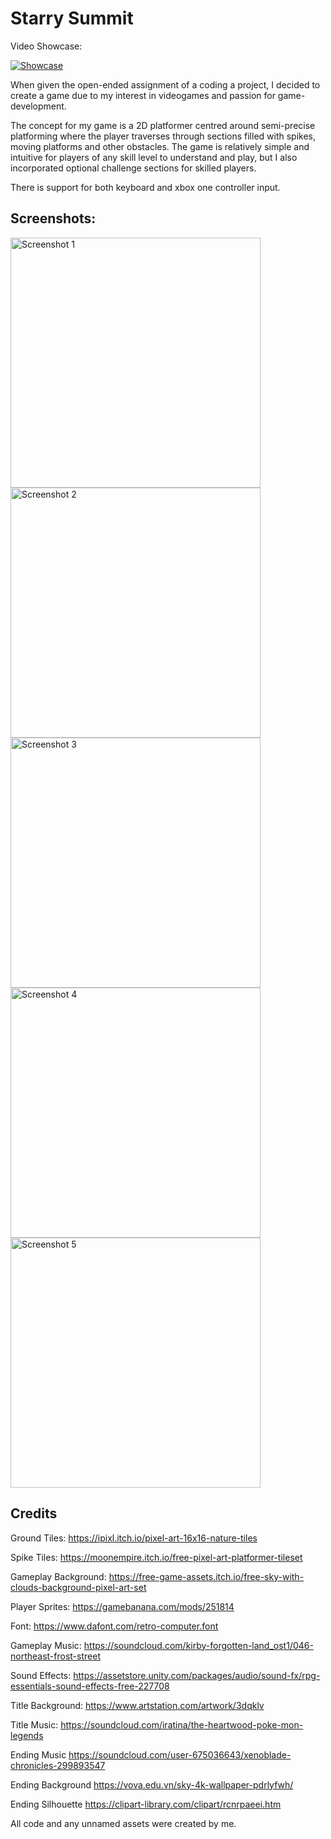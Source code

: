 # Starry Summit

Video Showcase:

[![Showcase](https://img.youtube.com/vi/_PcBHLtKvAk/0.jpg)](https://www.youtube.com/watch?v=_PcBHLtKvAk)


When given the open-ended assignment of a coding a project, I decided to create a game due to my interest in videogames and passion for game-development.

The concept for my game is a 2D platformer centred around semi-precise platforming where the player traverses through sections filled with spikes, moving platforms and other obstacles. The game is relatively simple and intuitive for players of any skill level to understand and play, but I also incorporated optional challenge sections for skilled players.


There is support for both keyboard and xbox one controller input.

## Screenshots:

<img src="https://github.com/user-attachments/assets/e84c9004-b175-476d-a582-ec66ac8997c9" alt="Screenshot 1" width="400" />
<img src="https://github.com/user-attachments/assets/2ea86234-6993-4dd0-b3bb-c778ce978251" alt="Screenshot 2" width="400" />
<img src="https://github.com/user-attachments/assets/c1251c38-413b-4c59-9072-6a4459af8b26" alt="Screenshot 3" width="400" />
<img src="https://github.com/user-attachments/assets/061a3726-f9d6-4169-8fb5-918bf10fde83" alt="Screenshot 4" width="400" />
<img src="https://github.com/user-attachments/assets/7d026f2c-050c-40d8-a98b-197c6ccf9f02" alt="Screenshot 5" width="400" />


## Credits
Ground Tiles: https://ipixl.itch.io/pixel-art-16x16-nature-tiles

Spike Tiles: https://moonempire.itch.io/free-pixel-art-platformer-tileset

Gameplay Background: https://free-game-assets.itch.io/free-sky-with-clouds-background-pixel-art-set

Player Sprites: https://gamebanana.com/mods/251814

Font: https://www.dafont.com/retro-computer.font

Gameplay Music: https://soundcloud.com/kirby-forgotten-land_ost1/046-northeast-frost-street

Sound Effects: https://assetstore.unity.com/packages/audio/sound-fx/rpg-essentials-sound-effects-free-227708

Title Background: https://www.artstation.com/artwork/3dqklv

Title Music: https://soundcloud.com/iratina/the-heartwood-poke-mon-legends

Ending Music https://soundcloud.com/user-675036643/xenoblade-chronicles-299893547

Ending Background https://vova.edu.vn/sky-4k-wallpaper-pdrlyfwh/

Ending Silhouette https://clipart-library.com/clipart/rcnrpaeei.htm


All code and any unnamed assets were created by me.



